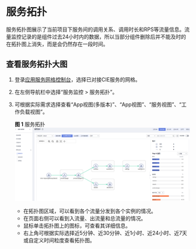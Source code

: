 # 服务拓扑<a name="asm_01_0055"></a>

服务拓扑图展示了当前项目下服务间的调用关系、调用时长和RPS等流量信息。流量监控记录的是组件过去24小时内的数据，所以当部分组件删除后并不能及时的在拓扑图上消失，而是会仍然存在一段时间。

## 查看服务拓扑大图<a name="zh-cn_topic_0000001154977893_section1068518103117"></a>

1.  登录[应用服务网格控制台](https://console.huaweicloud.com/asm/?locale=zh-cn)，选择已对接CIE服务的网格。
2.  在左侧导航栏中选择“服务监控 \> 服务拓扑”。
3.  可根据实际需求选择查看“App视图\(多版本\)”、“App视图”、“服务视图”、“工作负载视图”。

    **图 1**  服务拓扑<a name="fig5967156318"></a>  
    ![](figures/服务拓扑.png "服务拓扑")

    -   在拓扑图区域，可以看到各个流量分发到各个实例的情况。
    -   在页面右侧可以看到入流量、出流量和总流量的情况。
    -   鼠标单击拓扑图上的图标，可查看其详细信息。
    -   右上角可根据实际选择近5分钟、近30分钟、近1小时、近24小时、近7天或自定义时间粒度查看拓扑图。


